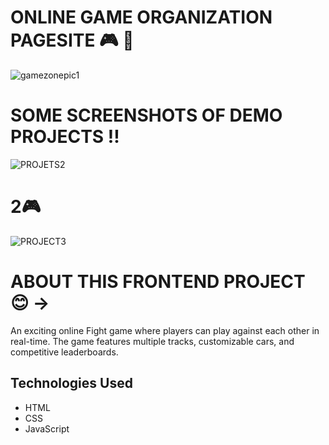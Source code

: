 # ONLINE GAME ORGANIZATION PAGESITE 🎮 🎲
![gamezonepic1](https://github.com/user-attachments/assets/4c5c0f1f-48b4-4882-89c1-f1e19a1cec88)

# SOME SCREENSHOTS OF DEMO PROJECTS !!
![PROJETS2](https://github.com/user-attachments/assets/ceabca40-3c9e-43a5-bafd-d80363db3766)

# 2🎮
![PROJECT3](https://github.com/user-attachments/assets/4d943e5a-3bbc-4027-8c77-6fab68650526)

# ABOUT THIS FRONTEND PROJECT  😊 ->
An exciting online Fight game where players can play against each other in real-time. The game features multiple tracks, customizable cars, and competitive leaderboards.

## Technologies Used
- HTML
- CSS
- JavaScript

